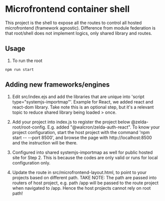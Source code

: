 # Microfrontend container shell

This project is the shell to expose all the routes to control all hosted microfrontend (framework agnostic). Difference from module federation is that root/shell does not implement logics, only shared library and routes.

## Usage

1. To run the root

```
npm run start
```

## Adding new frameworks/engines

1. Edit src/index.ejs and add the libraries that are unique into 'script type="systemjs-importmap"'. Example for React, we added react and react-dom library. Take note this is an optional step, but it's a relevant topic to reduce shared library being loaded > once.

2. Add your project into index.js to register the project below @zelda-root/root-config. E.g. added "@walcron/zelda-auth-react". To know your project configuration, start the host project with the command 'npm start -- --port 8500', and browse the page with http://localhost:8500 and the instruction will be there.

3. Configured into shared systemjs-importmap as well for public hosted site for Step 2. This is because the codes are only valid or runs for local configuration only.

4. Update the route in src/microfrontend-layout.html, to point to your projects based on different path. TAKE NOTE: The path are passed into routers of host project, e.g. path /app will be passed to the route project when navigated to /app. Hence the host projects cannot rely on root path!
